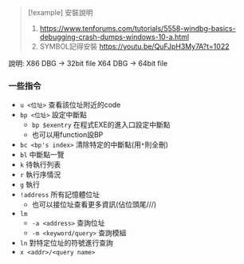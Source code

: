 >[!example] 安裝說明
>1. https://www.tenforums.com/tutorials/5558-windbg-basics-debugging-crash-dumps-windows-10-a.html
>2. SYMBOL記得安裝
>https://youtu.be/QuFJpH3My7A?t=1022



說明:
X86 DBG -> 32bit file
X64 DBG -> 64bit file


###  一些指令

- `u <位址>` 查看該位址附近的code
- `bp <位址>` 設定中斷點
	- `bp $exentry` 在程式EXE的進入口設定中斷點
	- 也可以用function設BP
- `bc <bp's index>` 清除特定的中斷點(用`*`則全刪)
- `bl` 中斷點一覽
- `k` 待執行列表
- `r` 執行序情況
- `g` 執行
- `!address` 所有記憶體位址
	- 也可以接位址查看更多資訊(佔位頭尾///)
- `lm`
	- `-a <address>` 查詢位址
	- `-m <keyword/query>` 查詢模組
- `ln` 對特定位址的符號進行查詢
- `x <addr>/<query name>` 